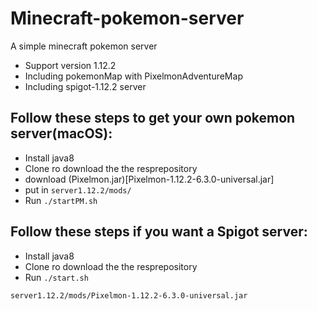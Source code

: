# Minecraft-pokemon-server
A simple minecraft pokemon server

* Support version 1.12.2
* Including pokemonMap with PixelmonAdventureMap
* Including spigot-1.12.2 server

## Follow these steps to get your own pokemon server(macOS):
* Install java8
* Clone ro download the the resprepository
* download (Pixelmon.jar)[Pixelmon-1.12.2-6.3.0-universal.jar]
* put in `server1.12.2/mods/`
* Run `./startPM.sh`

## Follow these steps if you want a Spigot server:
* Install java8
* Clone ro download the the resprepository
* Run `./start.sh`


`server1.12.2/mods/Pixelmon-1.12.2-6.3.0-universal.jar`

